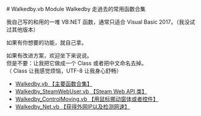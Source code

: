 \# Walkedby.vb
Module Walkedby 走過去的常用函数合集

我自己写的和用的一堆 VB.NET 函数，通常只适合 Visual Basic 2017。（我没试过其他版本）  

如果有你想要的功能，就自己拿。  

如果有改进方案，欢迎坐下来说说。    
但是不要：让我把它做成一个 Class 或者把中文命名去掉。   
（ Class 让我感觉烦恼，UTF-8 让我身心舒畅）    

- [Walkedby.vb 【主要函数合集】](https://github.com/gordonwalkedby/Walkedby.vb/blob/master/Walkedby/Walkedby.vb)  
- [Walkedby_SteamWebUser.vb 【Steam Web API 类】](https://github.com/gordonwalkedby/Walkedby.vb/blob/master/Walkedby/Walkedby_SteamWebUser.vb)  
- [Walkedby_ControlMoving.vb 【用鼠标挪动窗体或者控件】](https://github.com/gordonwalkedby/Walkedby.vb/blob/master/Walkedby/Walkedby_ControlMoving.vb)  
- [Walkedby_Net.vb 【获得外网IP以及检测网速】](https://github.com/gordonwalkedby/Walkedby.vb/blob/master/Walkedby/Walkedby_Net.vb)

